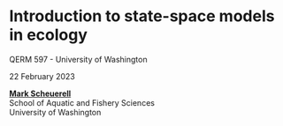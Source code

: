 # Introduction to state-space models in ecology

QERM 597 - University of Washington

22 February 2023

[**Mark Scheuerell**](https://fish.uw.edu/faculty/mark-scheuerell/)  
School of Aquatic and Fishery Sciences  
University of Washington

